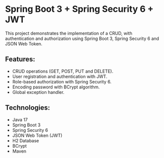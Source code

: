 # Spring Boot 3 + Spring Security 6 + JWT
This project demonstrates the implementation of a CRUD, with authentication and authorization using Spring Boot 3, Spring Security 6 and JSON Web Token.

## Features:
* CRUD operations (GET, POST, PUT and DELETE).
* User registration and authentication with JWT.
* Role-based authorization with Spring Security 6.
* Encoding password with BCrypt algorithm.
* Global exception handler.

## Technologies:
* Java 17
* Spring Boot 3
* Spring Security 6
* JSON Web Token (JWT)
* H2 Database
* BCrypt
* Maven
